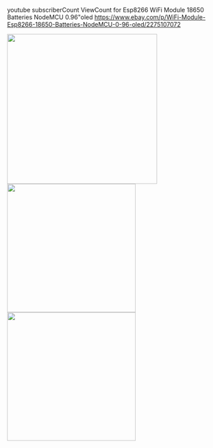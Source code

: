  youtube subscriberCount ViewCount for Esp8266 WiFi Module 18650 Batteries NodeMCU 0.96\"oled
 https://www.ebay.com/p/WiFi-Module-Esp8266-18650-Batteries-NodeMCU-0-96-oled/2275107072
 
 <img width="350" alt=" " src="https://github.com/michaelletsch/youtube_subscriberCount_ViewCount_esp8266_oled_NodeMCU/blob/master/20171202_200516.jpg?raw=true">
 
<img width="300" alt=" " src="https://github.com/michaelletsch/youtube_subscriberCount_ViewCount_esp8266_oled_NodeMCU/blob/master/20171202_200521.jpg?raw=true">

<img width="300" alt=" " src="https://github.com/michaelletsch/youtube_subscriberCount_ViewCount_esp8266_oled_NodeMCU/blob/master/20171202_200537.jpg?raw=true">

